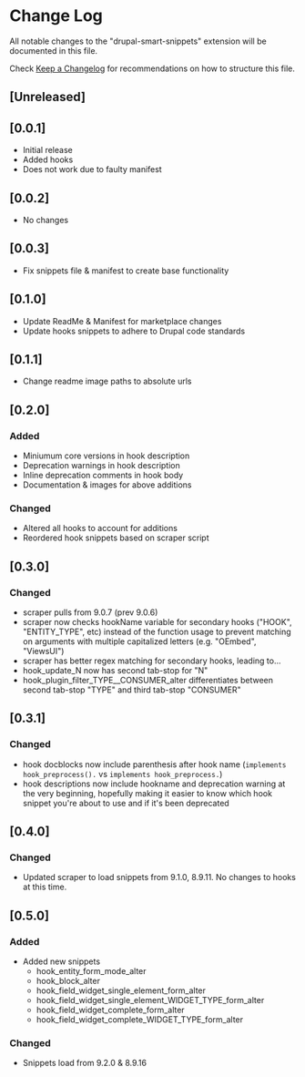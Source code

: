 # Change Log

All notable changes to the "drupal-smart-snippets" extension will be documented in this file.

Check [Keep a Changelog](http://keepachangelog.com/) for recommendations on how to structure this file.

## [Unreleased]

## [0.0.1]
- Initial release
- Added hooks
- Does not work due to faulty manifest

## [0.0.2]
- No changes

## [0.0.3]
- Fix snippets file & manifest to create base functionality

## [0.1.0]
- Update ReadMe & Manifest for marketplace changes
- Update hooks snippets to adhere to Drupal code standards

## [0.1.1]
- Change readme image paths to absolute urls

## [0.2.0]
### Added
- Miniumum core versions in hook description
- Deprecation warnings in hook description
- Inline deprecation comments in hook body
- Documentation & images for above additions

### Changed
- Altered all hooks to account for additions
- Reordered hook snippets based on scraper script

## [0.3.0]
### Changed
- scraper pulls from 9.0.7 (prev 9.0.6)
- scraper now checks hookName variable for secondary hooks ("HOOK", "ENTITY_TYPE",
etc) instead of the function usage to prevent matching on arguments with multiple
capitalized letters (e.g. "OEmbed", "ViewsUI")
- scraper has better regex matching for secondary hooks, leading to...
- hook_update_N now has second tab-stop for "N"
- hook_plugin_filter_TYPE__CONSUMER_alter differentiates between second tab-stop
"TYPE" and third tab-stop "CONSUMER"

## [0.3.1]
### Changed
- hook docblocks now include parenthesis after hook name
(`implements hook_preprocess().` vs `implements hook_preprocess.`)
- hook descriptions now include hookname and deprecation warning at the very
beginning, hopefully making it easier to know which hook snippet you're about to
use and if it's been deprecated

## [0.4.0]
### Changed
- Updated scraper to load snippets from 9.1.0, 8.9.11. No changes to hooks
at this time.

## [0.5.0]
### Added
- Added new snippets
  - hook_entity_form_mode_alter
  - hook_block_alter
  - hook_field_widget_single_element_form_alter
  - hook_field_widget_single_element_WIDGET_TYPE_form_alter
  - hook_field_widget_complete_form_alter
  - hook_field_widget_complete_WIDGET_TYPE_form_alter
### Changed
- Snippets load from 9.2.0 & 8.9.16
